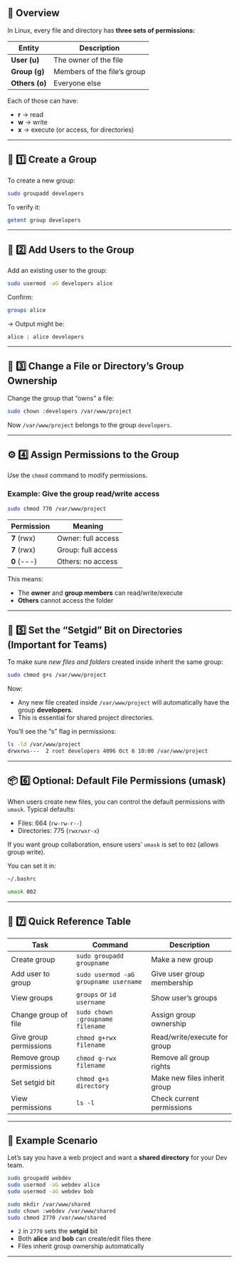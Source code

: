 ## 🧩 **Overview**

In Linux, every file and directory has **three sets of permissions:**

| Entity         | Description                 |
| -------------- | --------------------------- |
| **User (u)**   | The owner of the file       |
| **Group (g)**  | Members of the file’s group |
| **Others (o)** | Everyone else               |

Each of those can have:

* **r** → read
* **w** → write
* **x** → execute (or access, for directories)

---

## 🧱 **1️⃣ Create a Group**

To create a new group:

```bash
sudo groupadd developers
```

To verify it:

```bash
getent group developers
```

---

## 👥 **2️⃣ Add Users to the Group**

Add an existing user to the group:

```bash
sudo usermod -aG developers alice
```

Confirm:

```bash
groups alice
```

→ Output might be:

```
alice : alice developers
```

---

## 📁 **3️⃣ Change a File or Directory’s Group Ownership**

Change the group that “owns” a file:

```bash
sudo chown :developers /var/www/project
```

Now `/var/www/project` belongs to the group `developers`.

---

## ⚙️ **4️⃣ Assign Permissions to the Group**

Use the `chmod` command to modify permissions.

### Example: Give the group read/write access

```bash
sudo chmod 770 /var/www/project
```

| Permission  | Meaning            |
| ----------- | ------------------ |
| **7** (rwx) | Owner: full access |
| **7** (rwx) | Group: full access |
| **0** (---) | Others: no access  |

This means:

* The **owner** and **group members** can read/write/execute
* **Others** cannot access the folder

---

## 🧩 **5️⃣ Set the “Setgid” Bit on Directories (Important for Teams)**

To make sure *new files and folders* created inside inherit the same group:

```bash
sudo chmod g+s /var/www/project
```

Now:

* Any new file created inside `/var/www/project` will automatically have the group **developers**.
* This is essential for shared project directories.

You’ll see the “s” flag in permissions:

```bash
ls -ld /var/www/project
drwxrws---  2 root developers 4096 Oct 6 10:00 /var/www/project
```

---

## 📦 **6️⃣ Optional: Default File Permissions (umask)**

When users create new files, you can control the default permissions with `umask`.
Typical defaults:

* Files: 664 (`rw-rw-r--`)
* Directories: 775 (`rwxrwxr-x`)

If you want group collaboration, ensure users’ `umask` is set to `002` (allows group write).

You can set it in:

```bash
~/.bashrc
```

```bash
umask 002
```

---

## 🧠 **7️⃣ Quick Reference Table**

| Task                     | Command                               | Description                  |
| ------------------------ | ------------------------------------- | ---------------------------- |
| Create group             | `sudo groupadd groupname`             | Make a new group             |
| Add user to group        | `sudo usermod -aG groupname username` | Give user group membership   |
| View groups              | `groups` or `id username`             | Show user’s groups           |
| Change group of file     | `sudo chown :groupname filename`      | Assign group ownership       |
| Give group permissions   | `chmod g+rwx filename`                | Read/write/execute for group |
| Remove group permissions | `chmod g-rwx filename`                | Remove all group rights      |
| Set setgid bit           | `chmod g+s directory`                 | Make new files inherit group |
| View permissions         | `ls -l`                               | Check current permissions    |

---

## 🧩 **Example Scenario**

Let’s say you have a web project and want a **shared directory** for your Dev team.

```bash
sudo groupadd webdev
sudo usermod -aG webdev alice
sudo usermod -aG webdev bob

sudo mkdir /var/www/shared
sudo chown :webdev /var/www/shared
sudo chmod 2770 /var/www/shared
```

* `2` in `2770` sets the **setgid** bit
* Both **alice** and **bob** can create/edit files there
* Files inherit group ownership automatically

---

